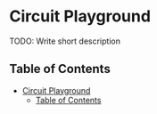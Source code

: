 # Circuit Playground

TODO: Write short description


## Table of Contents

- [Circuit Playground](#circuit-playground)
  - [Table of Contents](#table-of-contents)
